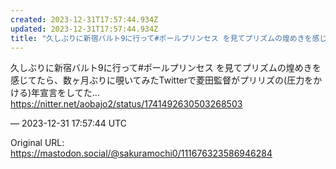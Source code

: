 ```yaml
---
created: 2023-12-31T17:57:44.934Z
updated: 2023-12-31T17:57:44.934Z
title: "久しぶりに新宿バルト9に行って#ポールプリンセス を見てプリズムの煌めきを感じてたら、数ヶ月ぶりに覗いてみたTwitterで菱田監督がプリリズの(圧力をかける)[...]"
---
```


<p>久しぶりに新宿バルト9に行って#ポールプリンセス を見てプリズムの煌めきを感じてたら、数ヶ月ぶりに覗いてみたTwitterで菱田監督がプリリズの(圧力をかける)年宣言をしてた… <a href="https://nitter.net/aobajo2/status/1741492630503268503" target="_blank" rel="nofollow noopener noreferrer" translate="no"><span class="invisible">https://</span><span class="ellipsis">nitter.net/aobajo2/status/1741</span><span class="invisible">492630503268503</span></a></p>

&mdash; 2023-12-31 17:57:44 UTC

Original URL: https://mastodon.social/@sakuramochi0/111676323586946284
